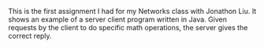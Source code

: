 This is the first assignment I had for my Networks class with Jonathon Liu. It shows an example of a server client program written in Java. Given requests by the client to do specific math operations, the server gives the correct reply.